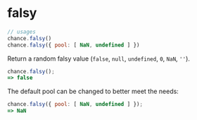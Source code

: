 # falsy

```js
// usages
chance.falsy()
chance.falsy({ pool: [ NaN, undefined ] })
```
Return a random falsy value (`false`, `null`, `undefined`, `0`, `NaN`, `''`).

```js
chance.falsy();
=> false
```

The default pool can be changed to better meet the needs:

```js
chance.falsy({ pool: [ NaN, undefined ] });
=> NaN
```


